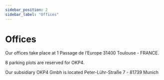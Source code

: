 ```yaml
---
sidebar_position: 2
sidebar_label: "Offices"
---
```


# Offices

Our offices take place at 1 Passage de l’Europe 31400 Toulouse - FRANCE.

8 parking plots are reserved for OKP4.

Our subsidiary OKP4 Gmbh is located Peter-Lühr-Straße 7 - 81739 Munich
